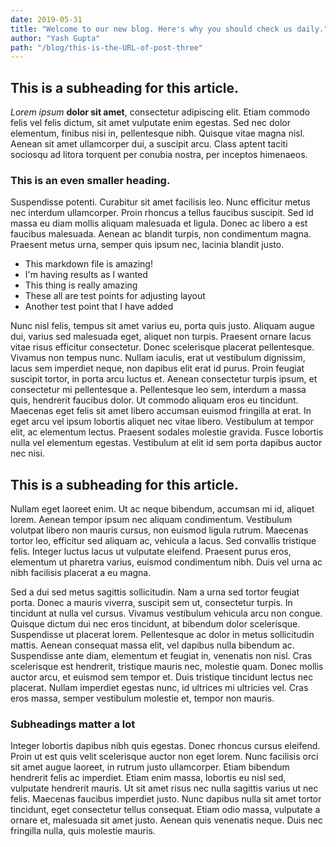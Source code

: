 ```yaml
---
date: 2019-05-31
title: "Welcome to our new blog. Here's why you should check us daily."
author: "Yash Gupta"
path: "/blog/this-is-the-URL-of-post-three"
---
```


## This is a subheading for this article.

_Lorem ipsum_ **dolor sit amet**, consectetur adipiscing elit. Etiam commodo felis vel felis dictum, sit amet vulputate enim egestas. Sed nec dolor elementum, finibus nisi in, pellentesque nibh. Quisque vitae magna nisl. Aenean sit amet ullamcorper dui, a suscipit arcu. Class aptent taciti sociosqu ad litora torquent per conubia nostra, per inceptos himenaeos.

### This is an even smaller heading.

Suspendisse potenti. Curabitur sit amet facilisis leo. Nunc efficitur metus nec interdum ullamcorper. Proin rhoncus a tellus faucibus suscipit. Sed id massa eu diam mollis aliquam malesuada et ligula. Donec ac libero a est faucibus malesuada. Aenean ac blandit turpis, non condimentum magna. Praesent metus urna, semper quis ipsum nec, lacinia blandit justo.

- This markdown file is amazing!
- I'm having results as I wanted
- This thing is really amazing
- These all are test points for adjusting layout
- Another test point that I have added

Nunc nisl felis, tempus sit amet varius eu, porta quis justo. Aliquam augue dui, varius sed malesuada eget, aliquet non turpis. Praesent ornare lacus vitae risus efficitur consectetur. Donec scelerisque placerat pellentesque. Vivamus non tempus nunc. Nullam iaculis, erat ut vestibulum dignissim, lacus sem imperdiet neque, non dapibus elit erat id purus. Proin feugiat suscipit tortor, in porta arcu luctus et. Aenean consectetur turpis ipsum, et consectetur mi pellentesque a. Pellentesque leo sem, interdum a massa quis, hendrerit faucibus dolor. Ut commodo aliquam eros eu tincidunt. Maecenas eget felis sit amet libero accumsan euismod fringilla at erat. In eget arcu vel ipsum lobortis aliquet nec vitae libero. Vestibulum at tempor elit, ac elementum lectus. Praesent sodales molestie gravida. Fusce lobortis nulla vel elementum egestas. Vestibulum at elit id sem porta dapibus auctor nec nisi.

## This is a subheading for this article.

Nullam eget laoreet enim. Ut ac neque bibendum, accumsan mi id, aliquet lorem. Aenean tempor ipsum nec aliquam condimentum. Vestibulum volutpat libero non mauris cursus, non euismod ligula rutrum. Maecenas tortor leo, efficitur sed aliquam ac, vehicula a lacus. Sed convallis tristique felis. Integer luctus lacus ut vulputate eleifend. Praesent purus eros, elementum ut pharetra varius, euismod condimentum nibh. Duis vel urna ac nibh facilisis placerat a eu magna.

Sed a dui sed metus sagittis sollicitudin. Nam a urna sed tortor feugiat porta. Donec a mauris viverra, suscipit sem ut, consectetur turpis. In tincidunt at nulla vel cursus. Vivamus vestibulum vehicula arcu non congue. Quisque dictum dui nec eros tincidunt, at bibendum dolor scelerisque. Suspendisse ut placerat lorem. Pellentesque ac dolor in metus sollicitudin mattis. Aenean consequat massa elit, vel dapibus nulla bibendum ac. Suspendisse ante diam, elementum et feugiat in, venenatis non nisl. Cras scelerisque est hendrerit, tristique mauris nec, molestie quam. Donec mollis auctor arcu, et euismod sem tempor et. Duis tristique tincidunt lectus nec placerat. Nullam imperdiet egestas nunc, id ultrices mi ultricies vel. Cras eros massa, semper vestibulum molestie et, tempor non mauris.

### Subheadings matter a lot

Integer lobortis dapibus nibh quis egestas. Donec rhoncus cursus eleifend. Proin ut est quis velit scelerisque auctor non eget lorem. Nunc facilisis orci sit amet augue laoreet, in rutrum justo ullamcorper. Etiam bibendum hendrerit felis ac imperdiet. Etiam enim massa, lobortis eu nisl sed, vulputate hendrerit mauris. Ut sit amet risus nec nulla sagittis varius ut nec felis. Maecenas faucibus imperdiet justo. Nunc dapibus nulla sit amet tortor tincidunt, eget consectetur tellus consequat. Etiam odio massa, vulputate a ornare et, malesuada sit amet justo. Aenean quis venenatis neque. Duis nec fringilla nulla, quis molestie mauris.
